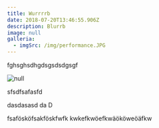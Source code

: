 ```yaml
---
title: Wurrrrb
date: 2018-07-20T13:46:55.906Z
description: Blurrb
image: null
galleria:
  - imgSrc: /img/performance.JPG
---
```

fghsghsdhgdsgsdsdgsgf

![null](/img/Download.jpg)

sfsdfsafasfd

dasdasasd da D

fsafösköfsakföskfwfk kwkefkwöefkwäököweöäfkw
